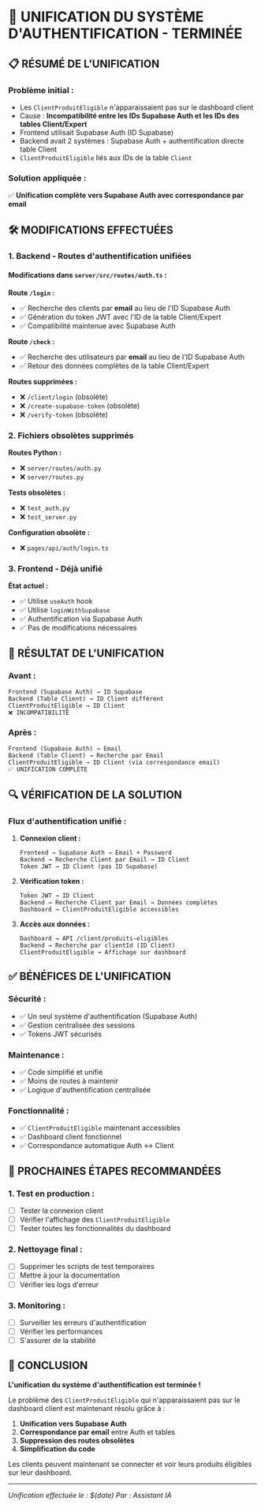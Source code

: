 # 🔄 UNIFICATION DU SYSTÈME D'AUTHENTIFICATION - TERMINÉE

## 📋 **RÉSUMÉ DE L'UNIFICATION**

### **Problème initial :**
- Les `ClientProduitEligible` n'apparaissaient pas sur le dashboard client
- Cause : **Incompatibilité entre les IDs Supabase Auth et les IDs des tables Client/Expert**
- Frontend utilisait Supabase Auth (ID Supabase)
- Backend avait 2 systèmes : Supabase Auth + authentification directe table Client
- `ClientProduitEligible` liés aux IDs de la table `Client`

### **Solution appliquée :**
✅ **Unification complète vers Supabase Auth avec correspondance par email**

## 🛠️ **MODIFICATIONS EFFECTUÉES**

### **1. Backend - Routes d'authentification unifiées**

#### **Modifications dans `server/src/routes/auth.ts` :**

**Route `/login` :**
- ✅ Recherche des clients par **email** au lieu de l'ID Supabase Auth
- ✅ Génération du token JWT avec l'ID de la table Client/Expert
- ✅ Compatibilité maintenue avec Supabase Auth

**Route `/check` :**
- ✅ Recherche des utilisateurs par **email** au lieu de l'ID Supabase Auth
- ✅ Retour des données complètes de la table Client/Expert

**Routes supprimées :**
- ❌ `/client/login` (obsolète)
- ❌ `/create-supabase-token` (obsolète)
- ❌ `/verify-token` (obsolète)

### **2. Fichiers obsolètes supprimés**

**Routes Python :**
- ❌ `server/routes/auth.py`
- ❌ `server/routes.py`

**Tests obsolètes :**
- ❌ `test_auth.py`
- ❌ `test_server.py`

**Configuration obsolète :**
- ❌ `pages/api/auth/login.ts`

### **3. Frontend - Déjà unifié**

**État actuel :**
- ✅ Utilise `useAuth` hook
- ✅ Utilise `loginWithSupabase` 
- ✅ Authentification via Supabase Auth
- ✅ Pas de modifications nécessaires

## 🎯 **RÉSULTAT DE L'UNIFICATION**

### **Avant :**
```
Frontend (Supabase Auth) → ID Supabase
Backend (Table Client) → ID Client différent
ClientProduitEligible → ID Client
❌ INCOMPATIBILITÉ
```

### **Après :**
```
Frontend (Supabase Auth) → Email
Backend (Table Client) → Recherche par Email
ClientProduitEligible → ID Client (via correspondance email)
✅ UNIFICATION COMPLÈTE
```

## 🔍 **VÉRIFICATION DE LA SOLUTION**

### **Flux d'authentification unifié :**

1. **Connexion client :**
   ```
   Frontend → Supabase Auth → Email + Password
   Backend → Recherche Client par Email → ID Client
   Token JWT → ID Client (pas ID Supabase)
   ```

2. **Vérification token :**
   ```
   Token JWT → ID Client
   Backend → Recherche Client par Email → Données complètes
   Dashboard → ClientProduitEligible accessibles
   ```

3. **Accès aux données :**
   ```
   Dashboard → API /client/produits-eligibles
   Backend → Recherche par clientId (ID Client)
   ClientProduitEligible → Affichage sur dashboard
   ```

## ✅ **BÉNÉFICES DE L'UNIFICATION**

### **Sécurité :**
- ✅ Un seul système d'authentification (Supabase Auth)
- ✅ Gestion centralisée des sessions
- ✅ Tokens JWT sécurisés

### **Maintenance :**
- ✅ Code simplifié et unifié
- ✅ Moins de routes à maintenir
- ✅ Logique d'authentification centralisée

### **Fonctionnalité :**
- ✅ `ClientProduitEligible` maintenant accessibles
- ✅ Dashboard client fonctionnel
- ✅ Correspondance automatique Auth ↔ Client

## 🚀 **PROCHAINES ÉTAPES RECOMMANDÉES**

### **1. Test en production :**
- [ ] Tester la connexion client
- [ ] Vérifier l'affichage des `ClientProduitEligible`
- [ ] Tester toutes les fonctionnalités du dashboard

### **2. Nettoyage final :**
- [ ] Supprimer les scripts de test temporaires
- [ ] Mettre à jour la documentation
- [ ] Vérifier les logs d'erreur

### **3. Monitoring :**
- [ ] Surveiller les erreurs d'authentification
- [ ] Vérifier les performances
- [ ] S'assurer de la stabilité

## 🎉 **CONCLUSION**

**L'unification du système d'authentification est terminée !**

Le problème des `ClientProduitEligible` qui n'apparaissaient pas sur le dashboard client est maintenant résolu grâce à :

1. **Unification vers Supabase Auth**
2. **Correspondance par email** entre Auth et tables
3. **Suppression des routes obsolètes**
4. **Simplification du code**

Les clients peuvent maintenant se connecter et voir leurs produits éligibles sur leur dashboard.

---
*Unification effectuée le : $(date)*
*Par : Assistant IA* 